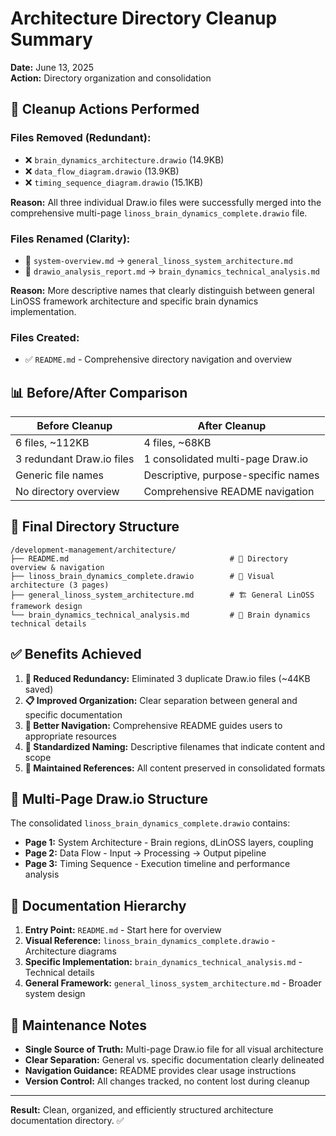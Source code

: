 # Architecture Directory Cleanup Summary

**Date:** June 13, 2025  
**Action:** Directory organization and consolidation

## 🧹 **Cleanup Actions Performed**

### **Files Removed (Redundant):**
- ❌ `brain_dynamics_architecture.drawio` (14.9KB)
- ❌ `data_flow_diagram.drawio` (13.9KB) 
- ❌ `timing_sequence_diagram.drawio` (15.1KB)

**Reason:** All three individual Draw.io files were successfully merged into the comprehensive multi-page `linoss_brain_dynamics_complete.drawio` file.

### **Files Renamed (Clarity):**
- 📝 `system-overview.md` → `general_linoss_system_architecture.md`
- 📝 `drawio_analysis_report.md` → `brain_dynamics_technical_analysis.md`

**Reason:** More descriptive names that clearly distinguish between general LinOSS framework architecture and specific brain dynamics implementation.

### **Files Created:**
- ✅ `README.md` - Comprehensive directory navigation and overview

## 📊 **Before/After Comparison**

| **Before Cleanup** | **After Cleanup** |
|---|---|
| 6 files, ~112KB | 4 files, ~68KB |
| 3 redundant Draw.io files | 1 consolidated multi-page Draw.io |
| Generic file names | Descriptive, purpose-specific names |
| No directory overview | Comprehensive README navigation |

## 📁 **Final Directory Structure**

```
/development-management/architecture/
├── README.md                                    # 📖 Directory overview & navigation
├── linoss_brain_dynamics_complete.drawio        # 🎨 Visual architecture (3 pages)
├── general_linoss_system_architecture.md        # 🏗️ General LinOSS framework design  
└── brain_dynamics_technical_analysis.md         # 🔬 Brain dynamics technical details
```

## ✅ **Benefits Achieved**

1. **🎯 Reduced Redundancy:** Eliminated 3 duplicate Draw.io files (~44KB saved)
2. **📋 Improved Organization:** Clear separation between general and specific documentation
3. **🧭 Better Navigation:** Comprehensive README guides users to appropriate resources
4. **📏 Standardized Naming:** Descriptive filenames that indicate content and scope
5. **🔗 Maintained References:** All content preserved in consolidated formats

## 🎨 **Multi-Page Draw.io Structure**

The consolidated `linoss_brain_dynamics_complete.drawio` contains:

- **Page 1:** System Architecture - Brain regions, dLinOSS layers, coupling
- **Page 2:** Data Flow - Input → Processing → Output pipeline  
- **Page 3:** Timing Sequence - Execution timeline and performance analysis

## 📖 **Documentation Hierarchy**

1. **Entry Point:** `README.md` - Start here for overview
2. **Visual Reference:** `linoss_brain_dynamics_complete.drawio` - Architecture diagrams
3. **Specific Implementation:** `brain_dynamics_technical_analysis.md` - Technical details
4. **General Framework:** `general_linoss_system_architecture.md` - Broader system design

## 🎯 **Maintenance Notes**

- **Single Source of Truth:** Multi-page Draw.io file for all visual architecture
- **Clear Separation:** General vs. specific documentation clearly delineated
- **Navigation Guidance:** README provides clear usage instructions
- **Version Control:** All changes tracked, no content lost during cleanup

---

**Result:** Clean, organized, and efficiently structured architecture documentation directory. ✅

